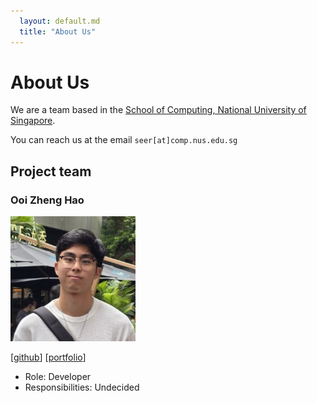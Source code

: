 ```yaml
---
  layout: default.md
  title: "About Us"
---
```


# About Us

We are a team based in the [School of Computing, National University of Singapore](http://www.comp.nus.edu.sg).

You can reach us at the email `seer[at]comp.nus.edu.sg`

## Project team

### Ooi Zheng Hao

<img src="images/zh22.png" width="200px">

[[github](https://github.com/zh22)]
[[portfolio](team/zh22.md)]

* Role: Developer
* Responsibilities: Undecided